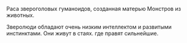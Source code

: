 Раса звероголовых гуманоидов, созданная матерью Монстров из животных.

Зверолюди обладают очень низким интеллектом и развитыми инстинктами. Они живут в стаях. где правят сильнейшие. 
